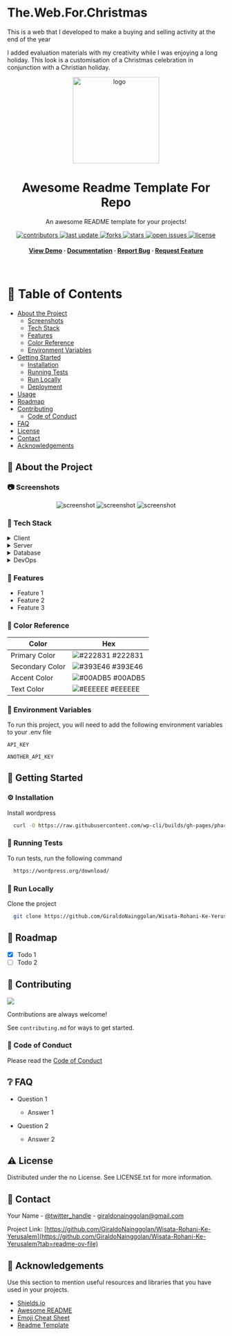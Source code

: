 # The.Web.For.Christmas
This is a web that I developed to make a buying and selling activity at the end of the year 

I added evaluation materials with my creativity while I was enjoying a long holiday. This look is a customisation of a Christmas celebration in conjunction with a Christian holiday.

<!--
Hey, thanks for using the awesome-readme-template template.
If you have any enhancements, then fork this project and create a pull request
or just open an issue with the label "enhancement".

Don't forget to give this project a star for additional support ;)
Maybe you can mention me or this repo in the acknowledgements too
-->
<div align="center">

  <img src="ln.png" alt="logo" width="200" height="auto" />
  <h1>Awesome Readme Template For Repo</h1>
  
  <p>
    An awesome README template for your projects! 
  </p>
  
  
<!-- Badges -->
<p>
  <a href="https://github.com/GiraldoNainggolan/Wisata-Rohani-Ke-Yerusalem/graphs/contributors">
    <img src="https://img.shields.io/github/contributors/GiraldoNainggolan/Wisata-Rohani-Ke-Yerusalem" alt="contributors" />
  </a>
  <a href="">
    <img src="https://img.shields.io/github/last-commit/GiraldoNainggolan/Wisata-Rohani-Ke-Yerusalem" alt="last update" />
  </a>
  <a href="https://github.com/GiraldoNainggolan/Wisata-Rohani-Ke-Yerusalem/network/members">
    <img src="https://img.shields.io/github/forks/GiraldoNainggolan/Wisata-Rohani-Ke-Yerusalem" alt="forks" />
  </a>
  <a href="https://github.com/GiraldoNainggolan/Wisata-Rohani-Ke-Yerusalem/stargazers">
    <img src="https://img.shields.io/github/stars/GiraldoNainggolan/Wisata-Rohani-Ke-Yerusalem" alt="stars" />
  </a>
  <a href="https://github.com/GiraldoNainggolan/Wisata-Rohani-Ke-Yerusalem/issues/">
    <img src="https://img.shields.io/github/issues/GiraldoNainggolan/Wisata-Rohani-Ke-Yerusalem" alt="open issues" />
  </a>
  <a href="https://github.com/GiraldoNainggolan/Wisata-Rohani-Ke-Yerusalem/blob/master/LICENSE">
    <img src="https://img.shields.io/github/license/GiraldoNainggolan/Wisata-Rohani-Ke-Yerusalem.svg" alt="license" />
  </a>
</p>
   
<h4>
    <a href="https://github.com/GiraldoNainggolan/Wisata-Rohani-Ke-Yerusalem">View Demo</a>
  <span> · </span>
    <a href="https://github.com/GiraldoNainggolan/Wisata-Rohani-Ke-Yerusalem">Documentation</a>
  <span> · </span>
    <a href="https://github.com/GiraldoNainggolan/Wisata-Rohani-Ke-Yerusalem/issues/">Report Bug</a>
  <span> · </span>
    <a href="https://github.com/GiraldoNainggolan/Wisata-Rohani-Ke-Yerusalem/issues/">Request Feature</a>
  </h4>
</div>

<br />

<!-- Table of Contents -->

# :notebook_with_decorative_cover: Table of Contents

- [About the Project](#star2-about-the-project)
  - [Screenshots](#camera-screenshots)
  - [Tech Stack](#space_invader-tech-stack)
  - [Features](#dart-features)
  - [Color Reference](#art-color-reference)
  - [Environment Variables](#key-environment-variables)
- [Getting Started](#toolbox-getting-started)
  - [Installation](#gear-installation)
  - [Running Tests](#test_tube-running-tests)
  - [Run Locally](#running-run-locally)
  - [Deployment](#triangular_flag_on_post-deployment)
- [Usage](#eyes-usage)
- [Roadmap](#compass-roadmap)
- [Contributing](#wave-contributing)
  - [Code of Conduct](#scroll-code-of-conduct)
- [FAQ](#grey_question-faq)
- [License](#warning-license)
- [Contact](#handshake-contact)
- [Acknowledgements](#gem-acknowledgements)

<!-- About the Project -->

## :star2: About the Project

<!-- Screenshots -->

### :camera: Screenshots

<div align="center"> 
  <img src="Full_Web.png" alt="screenshot" />
  <img src="Full_Dark.png" alt="screenshot" />
  <img src="Full_HP.png" alt="screenshot" />
</div>

<!-- TechStack -->

### :space_invader: Tech Stack

<details>
  <summary>Client</summary>
  <ul>
    <li><a href="https://www.w3schools.com/html/">HTML</a></li>
    <li><a href="https://web.dev/css?hl=id">CSS</a></li>
    <li><a href="https://reactjs.org/">Javascript</a></li>
    <li><a href="https://tailwindcss.com/">TailwindCSS</a></li>
    <li><a href="https://www.php.net/">PHP</a></li>
    <li><a href="https://wordpress.org/">Wordpress</a></li>
  </ul>
</details>

<details>
  <summary>Server</summary>
  <ul>
    <li><a href="https://wordpress.org/">Wordpress</a></li>
  </ul>
</details>

<details>
<summary>Database</summary>
  <ul>
    <li><a href="https://www.mysql.com/">MySQL</a></li>
  </ul>
</details>

<details>
<summary>DevOps</summary>
  <ul>
    <li><a href="https://www.php.net/">PHP</a></li>
    <li><a href="https://wordpress.org/">Wordpress</a></li>
  </ul>
</details>

<!-- Features -->

### :dart: Features

- Feature 1
- Feature 2
- Feature 3

<!-- Color Reference -->

### :art: Color Reference

| Color           | Hex                                                              |
| --------------- | ---------------------------------------------------------------- |
| Primary Color   | ![#222831](https://via.placeholder.com/10/222831?text=+) #222831 |
| Secondary Color | ![#393E46](https://via.placeholder.com/10/393E46?text=+) #393E46 |
| Accent Color    | ![#00ADB5](https://via.placeholder.com/10/00ADB5?text=+) #00ADB5 |
| Text Color      | ![#EEEEEE](https://via.placeholder.com/10/EEEEEE?text=+) #EEEEEE |

<!-- Env Variables -->

### :key: Environment Variables

To run this project, you will need to add the following environment variables to your .env file

`API_KEY`

`ANOTHER_API_KEY`

<!-- Getting Started -->

## :toolbox: Getting Started

<!-- Installation -->

### :gear: Installation

Install wordpress

```bash
  curl -O https://raw.githubusercontent.com/wp-cli/builds/gh-pages/phar/wp-cli.phar
```

<!-- Running Tests -->

### :test_tube: Running Tests

To run tests, run the following command

```bash
  https://wordpress.org/download/
```

<!-- Run Locally -->

### :running: Run Locally

Clone the project

```bash
  git clone https://github.com/GiraldoNainggolan/Wisata-Rohani-Ke-Yerusalem.git
```

<!-- Roadmap -->

## :compass: Roadmap

- [x] Todo 1
- [ ] Todo 2

<!-- Contributing -->

## :wave: Contributing

<a href="https://github.com/GiraldoNainggolan/Wisata-Rohani-Ke-Yerusalem/graphs/contributors">
  <img src="https://contrib.rocks/image?repo=Louis3797/awesome-readme-template" />
</a>

Contributions are always welcome!

See `contributing.md` for ways to get started.

<!-- Code of Conduct -->

### :scroll: Code of Conduct

Please read the [Code of Conduct](https://github.com/Louis3797/awesome-readme-template/blob/master/CODE_OF_CONDUCT.md)

<!-- FAQ -->

## :grey_question: FAQ

- Question 1

  - Answer 1

- Question 2

  - Answer 2

<!-- License -->

## :warning: License

Distributed under the no License. See LICENSE.txt for more information.

<!-- Contact -->

## :handshake: Contact

Your Name - [@twitter_handle](https://x.com/GolanUwaDo) - giraldonainggolan@gmail.com

Project Link: [https://github.com/GiraldoNainggolan/Wisata-Rohani-Ke-Yerusalem](https://github.com/GiraldoNainggolan/Wisata-Rohani-Ke-Yerusalem?tab=readme-ov-file)

<!-- Acknowledgments -->

## :gem: Acknowledgements

Use this section to mention useful resources and libraries that you have used in your projects.

- [Shields.io](https://shields.io/)
- [Awesome README](https://github.com/matiassingers/awesome-readme)
- [Emoji Cheat Sheet](https://github.com/ikatyang/emoji-cheat-sheet/blob/master/README.md#travel--places)
- [Readme Template](https://github.com/othneildrew/Best-README-Template)

